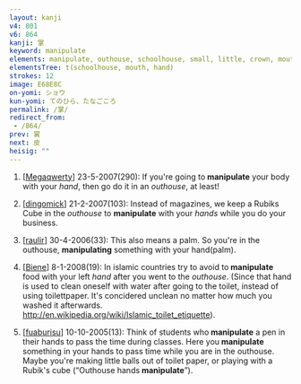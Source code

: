 ```yaml
---
layout: kanji
v4: 801
v6: 864
kanji: 掌
keyword: manipulate
elements: manipulate, outhouse, schoolhouse, small, little, crown, mouth, hand
elementsTree: t(schoolhouse, mouth, hand)
strokes: 12
image: E68E8C
on-yomi: ショウ
kun-yomi: てのひら、たなごころ
permalink: /掌/
redirect_from:
 - /864/
prev: 裳
next: 皮
heisig: ""
---
```


1) [<a href="http://kanji.koohii.com/profile/Megaqwerty">Megaqwerty</a>] 23-5-2007(290): If you&#039;re going to<strong> manipulate</strong> your body with your <em>hand</em>, then go do it in an <em>outhouse</em>, at least!

2) [<a href="http://kanji.koohii.com/profile/dingomick">dingomick</a>] 21-2-2007(103): Instead of magazines, we keep a Rubiks Cube in the <em>outhouse</em> to <strong>manipulate</strong> with your <em>hands</em> while you do your business.

3) [<a href="http://kanji.koohii.com/profile/raulir">raulir</a>] 30-4-2006(33): This also means a palm. So you&#039;re in the outhouse, <strong>manipulating</strong> something with your hand(palm).

4) [<a href="http://kanji.koohii.com/profile/Biene">Biene</a>] 8-1-2008(19): In islamic countries try to avoid to<strong> manipulate</strong> food with your left <em>hand</em> after you went to the <em>outhouse</em>. (Since that hand is used to clean oneself with water after going to the toilet, instead of using toilettpaper. It&#039;s concidered unclean no matter how much you washed it afterwards. <a href="http://en.wikipedia.org/wiki/Islamic_toilet_etiquette">http://en.wikipedia.org/wiki/Islamic_toilet_etiquette</a>).

5) [<a href="http://kanji.koohii.com/profile/fuaburisu">fuaburisu</a>] 10-10-2005(13): Think of students who<strong> manipulate</strong> a pen in their hands to pass the time during classes. Here you<strong> manipulate</strong> something in your hands to pass time while you are in the outhouse. Maybe you&#039;re making little balls out of toilet paper, or playing with a Rubik&#039;s cube (“Outhouse hands<strong> manipulate</strong>”).


